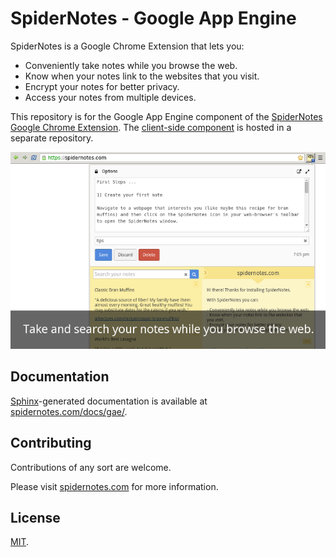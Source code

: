 SpiderNotes - Google App Engine
===============================

SpiderNotes is a Google Chrome Extension that lets you:

* Conveniently take notes while you browse the web.
* Know when your notes link to the websites that you visit.
* Encrypt your notes for better privacy.
* Access your notes from multiple devices.

This repository is for the Google App Engine component of the [SpiderNotes Google Chrome Extension][download]. The [client-side component][spidernotes-chrome] is hosted in a separate repository.

![Screenshot][screenshot-image]

## Documentation

[Sphinx][sphinx]-generated documentation is available at [spidernotes.com/docs/gae/][documentation].

## Contributing

Contributions of any sort are welcome.

Please visit [spidernotes.com][website] for more information.

## License

[MIT][license].

[documentation]: https://spidernotes.com/docs/gae
[download]: https://chrome.google.com/webstore/detail/spidernotes/mgghkmeinhhcldkigpioebfjfghdeofl
[gae]: https://developers.google.com/appengine/
[license]: /LICENSE
[screenshot-image]: https://raw.githubusercontent.com/andornaut/spidernotes-chrome/master/resources/screenshot-0.png
[sphinx]: http://sphinx-doc.org/
[spidernotes-chrome]: https://github.com/andornaut/spidernotes-chrome
[website]: https://spidernotes.com

